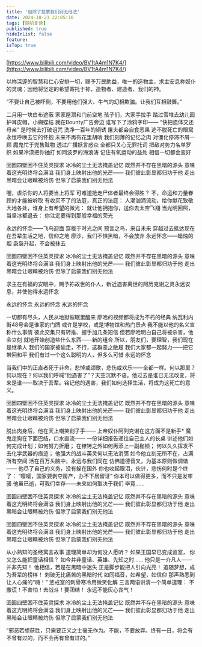 ```yaml
---
title: '但除了启蒙我们别无他法'
date: 2024-10-21 22:05:10
tags: [随机复读]
published: true
hideInList: false
feature: 
isTop: true
---
```

[https://www.bilibili.com/video/BV1tA4m1N7K4/](https://www.bilibili.com/video/BV1tA4m1N7K4/)

以祢深邃的智慧和仁心安排一切，赐予万民助益，唯一的造物主，求主安息祢奴仆的灵魂；因他将坚定的希望寄托于祢，造物者、建造者、我们的神。

“不要让自己被吓倒，不要用他们强大、牛气的幻相欺骗。让我们互相鼓舞。”

二月用一块白布遮蔽
家家屋顶和门前空地
孩子们，大家手拉手
踏过雪堆去幼儿园
护耳皮帽，小蝴蝶结
就在Bounty广告旁边
谁写下了涂鸦字印——
“快把遗体交还母亲”
是时候去打破诅咒
洗净一百年的铜锈
屠夫都会自食恶果
逃不脱死亡的眼窝
永恒呼唤去它的怀抱
未来不再有花里胡哨
我们刻薄的记忆之肉
对僵化停滞不屑一顾
魔鬼忙于兜售赃物
透过广播妖言惑众
全都只关心无罪托词
把敌对势力名单罗织
如果冷漠把你抽打
如同波罗的海浪涛
记住有氧运动的益处
相信一切都会变好

囹圄四壁困不住英灵探求
冰冷的尘土无法掩盖记忆
既然并不存在黑暗的源头
意味着这光明终将会满溢
我们身上映射出他的光芒——
我们彼此彰显都归功于他
走出黑暗会让眼睛被灼伤
但除了启蒙我们别无他法

喔，虐杀你的人将要当上将军
可难道抢走尸体者最终会得胜？
不，命运和力量眷顾的才能被听取
有收买不了的法庭，真正的法庭：
人潮汹涌流动，给你献花致敬
大地各处，谁身上有希望的微光：
就让他拥抱你，送你去太空飞翔
当光明回照，当坚冰都退去：
你注定要得到那般幸福的荣光

永远的怀念——飞鸟迎面
穿梭于时光之间
预言之鸟，来自未来
穿越过去抵达现在
在吾辈生活之地，信仰之地
廖沙，我们不惧黑暗，不会放弃
永远怀念——蜡烛的烟
袅袅升起，不会被抹去

囹圄四壁困不住英灵探求
冰冷的尘土无法掩盖记忆
既然并不存在黑暗的源头
意味着这光明终将会满溢
我们身上映射出他的光芒——
我们彼此彰显都归功于他
走出黑暗会让眼睛被灼伤
但除了启蒙我们别无他法

求主在有福的安眠中，赐予祢故世的仆人，新近遇害离世的阿历克谢之灵永远安息，并使他得永远怀念

永远的怀念
永远的怀念
永远的怀念

一切都有尽头，人民从地狱催眠里醒来
廖哈的视频都将成为不朽的经典
纳瓦利内街48号会是谁家的门牌
或许是学校，或是博物馆和热门景点
我不能以他的名义宣称什么事情
彼此交集只有转推、握手加几条短信
但若廖哈明白自己将被杀害，他会立刻
就地开始创造些什么东西——新的组合
所以，朋友们，要理智，我们现在是继承人
我们的国家被偷走，不行，这群恶之敝屣
我们大家都一起努力——把它带回和平
我们有过一个这么聪明的人，但多么可惜
永远的怀念

当我们中的正直者死于非命，悲悼或颂歌，悲伤或欢乐——全都一样。何以那里？何以现在？何以我们呼喊“他遇害了”？天空沉默不语。他过去是谁已无法改变，将来是谁——取决于吾辈。铭记他的遇害，我们如何选择生活，将成为这死亡的意义。


囹圄四壁困不住英灵探求
冰冷的尘土无法掩盖记忆
既然并不存在黑暗的源头
意味着这光明终将会满溢
我们身上映射出他的光芒——
我们彼此彰显都归功于他
走出黑暗会让眼睛被灼伤
但除了启蒙我们别无他法

脱出肉身后，他在天上嘲笑刽子手——
上帝奴仆阿列克谢在这方面不是新手*
魔鬼走狗在下面巴结，口水直流——
一份详细报告递往自己主人的长桌
讲述他们如何完成计划；如何努力折磨；
在镣铐之外如何再添上一副枷锁；
何以久久挥发不去化学武器的痕迹；
他强大的战斗英灵何以无法消弭
如今他立刻无所不在，占满所有空间
活在百万头脑中，永远与我们同在
仿佛道德音叉，为基本原则做调谐——
他尽了自己的义务，没有躲在国外
你也收起眼泪，伙计，悲伤何时是个终了：
“嘤嘤，国家要剥夺房产，办不下居留证”
你本可以做得更多，而不只是发牢骚
他虽已逝，可我们幸存——未来如何取决于我们
毕竟……

囹圄四壁困不住英灵探求
冰冷的尘土无法掩盖记忆
既然并不存在黑暗的源头
意味着这光明终将会满溢
我们身上映射出他的光芒——
我们彼此彰显都归功于他
走出黑暗会让眼睛被灼伤
但除了启蒙我们别无他法

囹圄四壁困不住英灵探求
冰冷的尘土无法掩盖记忆
既然并不存在黑暗的源头
意味着这光明终将会满溢
我们身上映射出他的光芒——
我们彼此彰显都归功于他
走出黑暗会让眼睛被灼伤
但除了启蒙我们别无他法

从小熟知的圣经寓言故事
道理简单却为何没人愿听？
如果王国早已变成监室，
你又怎么能把童话相信？
如今并非童话、英雄、先知之时……
他只是一介凡人——并非先知！
他相信，若是在黑暗中迷失
正是脚步能把人引向光亮！
追随梦想，成为吾辈的榜样！
刺破无比痛苦的黑暗时代
如同福音，如希望，如信仰
那声熟悉到让人心痛的“嗨！”
惩戒室的刺骨寒冷用微笑化解
三言两语讲清一个简单道理：
不撒谎！不害怕！去战斗！要团结！
永远不能灰心丧气！

囹圄四壁困不住英灵探求
冰冷的尘土无法掩盖记忆
既然并不存在黑暗的源头
意味着这光明终将会满溢
我们身上映射出他的光芒——
我们彼此彰显都归功于他
走出黑暗会让眼睛被灼伤
但除了启蒙我们别无他法

“邪恶若想获胜，只需要正义之士毫无作为。不能，不要放弃。终有一日，将会有不曾有过的，而不会再有曾有过的。”